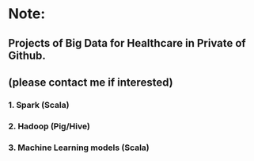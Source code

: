 # Note: 
## Projects of Big Data for Healthcare in Private of Github.
## (please contact me if interested)

### 1. Spark (Scala)
### 2. Hadoop (Pig/Hive)
### 3. Machine Learning models (Scala)
<br>
<br>
<br>
<br>
<br>
